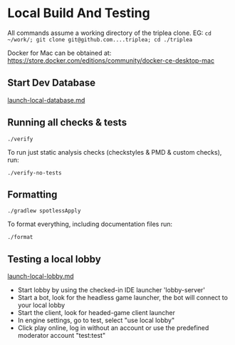# Local Build And Testing

All commands assume a working directory of the triplea clone. EG: `cd ~/work/; git clone git@github.com....triplea; cd ./triplea`

Docker for Mac can be obtained at: https://store.docker.com/editions/community/docker-ce-desktop-mac


## Start Dev Database

[launch-local-database.md](launch-local-database.md])


## Running all checks & tests

```
./verify
```

To run just static analysis checks (checkstyles & PMD & custom checks), run:
```
./verify-no-tests
```


## Formatting

```
./gradlew spotlessApply
```

To format everything, including documentation files run:
```
./format
```


## Testing a local lobby

[launch-local-lobby.md](launch-local-lobby.md)

* Start lobby by using the checked-in IDE launcher 'lobby-server'
* Start a bot, look for the headless game launcher, the bot will connect to your local lobby
* Start the client, look for headed-game client launcher
* In engine settings, go to test, select "use local lobby"
* Click play online, log in without an account or use the predefined
  moderator account "test:test"
